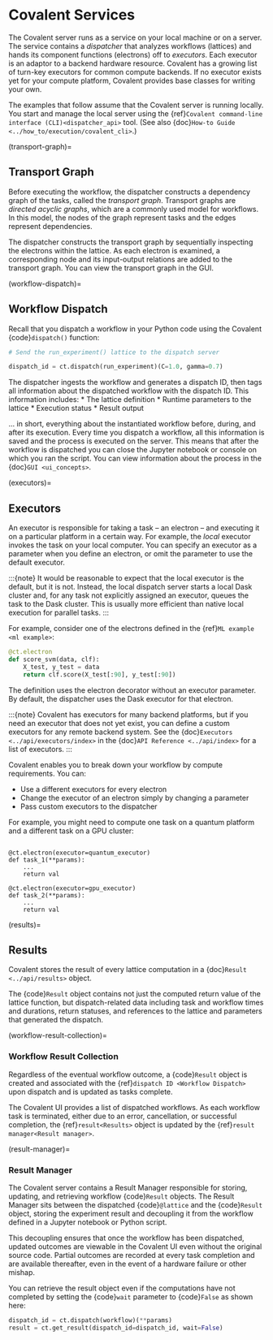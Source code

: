 # Covalent Services

The Covalent server runs as a service on your local machine or on a server. The service contains a *dispatcher* that analyzes workflows (lattices) and hands its component functions (electrons) off to *executors*. Each executor is an adaptor to a backend hardware resource. Covalent has a growing list of turn-key executors for common compute backends. If no executor exists yet for your compute platform, Covalent provides base classes for writing your own.

The examples that follow assume that the Covalent server is running locally. You start and manage the local server using the {ref}`Covalent command-line interface (CLI)<dispatcher_api>` tool. (See also {doc}`How-to Guide <../how_to/execution/covalent_cli>`.)


(transport-graph)=
## Transport Graph

Before executing the workflow, the dispatcher constructs a dependency graph of the tasks, called the *transport graph*. Transport graphs are *directed acyclic graphs*, which are a commonly used model for workflows. In this model, the nodes of the graph represent tasks and the edges represent dependencies.

The dispatcher constructs the transport graph by sequentially inspecting the electrons within the lattice. As each electron is examined, a corresponding node and its input-output relations are added to the transport graph. You can view the transport graph in the GUI.


(workflow-dispatch)=
## Workflow Dispatch

Recall that you dispatch a workflow in your Python code using the Covalent {code}`dispatch()` function:

```python
# Send the run_experiment() lattice to the dispatch server

dispatch_id = ct.dispatch(run_experiment)(C=1.0, gamma=0.7)
```

The dispatcher ingests the workflow and generates a dispatch ID, then tags all information about the dispatched workflow with the dispatch ID. This information includes:
\* The lattice definition
\* Runtime parameters to the lattice
\* Execution status
\* Result output

... in short, everything about the instantiated workflow before, during, and after its execution. Every time you dispatch a workflow, all this information is saved and the process is executed on the server. This means that after the workflow is dispatched you can close the Jupyter notebook or console on which you ran the script. You can view information about the process in the {doc}`GUI <ui_concepts>`.


(executors)=
## Executors

An executor is responsible for taking a task – an electron – and executing it on a particular platform in a certain way. For example, the *local* executor invokes the task on your local computer. You can specify an executor as a parameter when you define an electron, or omit the parameter to use the default executor.

:::{note}
It would be reasonable to expect that the local executor is the default, but it is not. Instead, the local dispatch server starts a local Dask cluster and, for any task not explicitly assigned an executor, queues the task to the Dask cluster. This is usually more efficient than native local execution for parallel tasks.
:::

For example, consider one of the electrons defined in the {ref}`ML example <ml example>`:

```python
@ct.electron
def score_svm(data, clf):
    X_test, y_test = data
    return clf.score(X_test[:90], y_test[:90])
```

The definition uses the electron decorator without an executor parameter. By default, the dispatcher uses the Dask executor for that electron.

:::{note}
Covalent has executors for many backend platforms, but if you need an executor that does not yet exist, you can define a custom executors for any remote backend system. See the {doc}`Executors <../api/executors/index>` in the {doc}`API Reference <../api/index>` for a list of executors.
:::

Covalent enables you to break down your workflow by compute requirements. You can:
* Use a different executors for every electron
* Change the executor of an electron simply by changing a parameter
* Pass custom executors to the dispatcher

For example, you might need to compute one task on a quantum platform and a different task on a GPU cluster:

```{code-block} python

@ct.electron(executor=quantum_executor)
def task_1(**params):
    ...
    return val

@ct.electron(executor=gpu_executor)
def task_2(**params):
    ...
    return val
```


(results)=
## Results

Covalent stores the result of every lattice computation in a {doc}`Result <../api/results>` object.

The {code}`Result` object contains not just the computed return value of the lattice function, but dispatch-related data including task and workflow times and durations, return statuses, and references to the lattice and parameters that generated the dispatch.


(workflow-result-collection)=
### Workflow Result Collection

Regardless of the eventual workflow outcome, a {code}`Result` object is created and associated with the {ref}`dispatch ID <Workflow Dispatch>` upon dispatch and is updated as tasks complete.

The Covalent UI provides a list of dispatched workflows. As each workflow task is terminated, either due to an error, cancellation, or successful completion, the {ref}`result<Results>` object is updated by the {ref}`result manager<Result manager>`.


(result-manager)=
### Result Manager

The Covalent server contains a Result Manager responsible for storing, updating, and retrieving workflow {code}`Result` objects. The Result Manager sits between the dispatched {code}`@lattice` and the {code}`Result` object, storing the experiment result and decoupling it from the workflow defined in a Jupyter notebook or Python script.

This decoupling ensures that once the workflow has been dispatched, updated outcomes are viewable in the Covalent UI even without the original source code. Partial outcomes are recorded at every task completion and are available thereafter, even in the event of a hardware failure or other mishap.

You can retrieve the result object even if the computations have not completed by setting the {code}`wait` parameter to {code}`False` as shown here:

```python
dispatch_id = ct.dispatch(workflow)(**params)
result = ct.get_result(dispatch_id=dispatch_id, wait=False)
```
